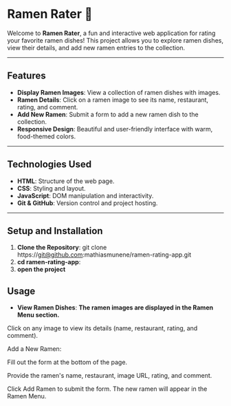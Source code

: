 # Ramen Rater 🍜

Welcome to **Ramen Rater**, a fun and interactive web application for rating your favorite ramen dishes! This project allows you to explore ramen dishes, view their details, and add new ramen entries to the collection.

---

## **Features**
- **Display Ramen Images**: View a collection of ramen dishes with images.
- **Ramen Details**: Click on a ramen image to see its name, restaurant, rating, and comment.
- **Add New Ramen**: Submit a form to add a new ramen dish to the collection.
- **Responsive Design**: Beautiful and user-friendly interface with warm, food-themed colors.

---

## **Technologies Used**
- **HTML**: Structure of the web page.
- **CSS**: Styling and layout.
- **JavaScript**: DOM manipulation and interactivity.
- **Git & GitHub**: Version control and project hosting.

---

## **Setup and Installation**
1. **Clone the Repository**:
   git clone https://git@github.com:mathiasmunene/ramen-rating-app.git
2. **cd ramen-rating-app**:
3. **open the project**

## **Usage**
- **View Ramen Dishes**:
 **The ramen images are displayed in the Ramen Menu section.**

Click on any image to view its details (name, restaurant, rating, and comment).

Add a New Ramen:

Fill out the form at the bottom of the page.

Provide the ramen's name, restaurant, image URL, rating, and comment.

Click Add Ramen to submit the form. The new ramen will appear in the Ramen Menu.